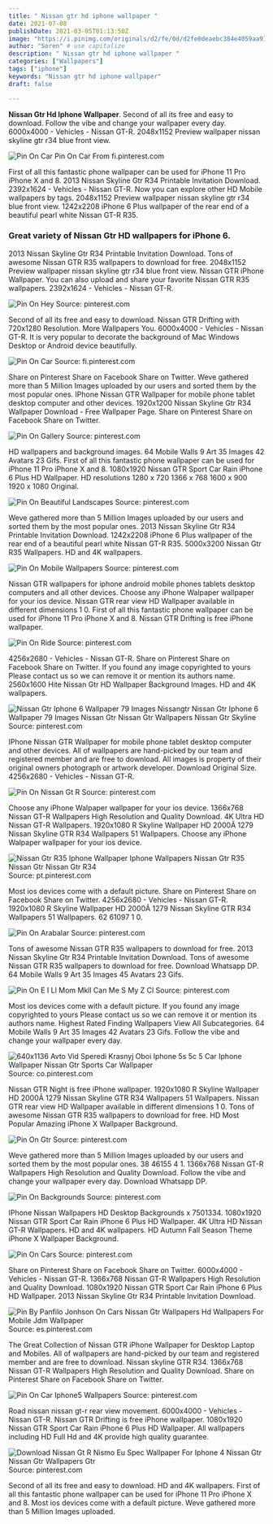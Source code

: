 ```yaml
---
title: " Nissan gtr hd iphone wallpaper "
date: 2021-07-08
publishDate: 2021-03-05T01:13:50Z
image: "https://i.pinimg.com/originals/d2/fe/0d/d2fe0deaebc384e4059aa91f0ab8f1af.jpg"
author: "Soren" # use capitalize
description: " Nissan gtr hd iphone wallpaper "
categories: ["Wallpapers"]
tags: ["iphone"]
keywords: "Nissan gtr hd iphone wallpaper"
draft: false

---
```



**Nissan Gtr Hd Iphone Wallpaper**. Second of all its free and easy to download. Follow the vibe and change your wallpaper every day. 6000x4000 - Vehicles - Nissan GT-R. 2048x1152 Preview wallpaper nissan skyline gtr r34 blue front view.

![Pin On Car](https://i.pinimg.com/originals/58/e0/20/58e0202e35b1aae712dde7b7b9cf46b4.jpg "Pin On Car")
Pin On Car From fi.pinterest.com


First of all this fantastic phone wallpaper can be used for iPhone 11 Pro iPhone X and 8. 2013 Nissan Skyline Gtr R34 Printable Invitation Download. 2392x1624 - Vehicles - Nissan GT-R. Now you can explore other HD Mobile wallpapers by tags. 2048x1152 Preview wallpaper nissan skyline gtr r34 blue front view. 1242x2208 iPhone 6 Plus wallpaper of the rear end of a beautiful pearl white Nissan GT-R R35.

### Great variety of Nissan Gtr HD wallpapers for iPhone 6.

2013 Nissan Skyline Gtr R34 Printable Invitation Download. Tons of awesome Nissan GTR R35 wallpapers to download for free. 2048x1152 Preview wallpaper nissan skyline gtr r34 blue front view. Nissan GTR iPhone Wallpaper. You can also upload and share your favorite Nissan GTR R35 wallpapers. 2392x1624 - Vehicles - Nissan GT-R.


![Pin On Hey](https://i.pinimg.com/originals/24/12/c4/2412c407e1a13f4362182f637501e039.jpg "Pin On Hey")
Source: pinterest.com

Second of all its free and easy to download. Nissan GTR Drifting with 720x1280 Resolution. More Wallpapers You. 6000x4000 - Vehicles - Nissan GT-R. It is very popular to decorate the background of Mac Windows Desktop or Android device beautifully.

![Pin On Car](https://i.pinimg.com/originals/58/e0/20/58e0202e35b1aae712dde7b7b9cf46b4.jpg "Pin On Car")
Source: fi.pinterest.com

Share on Pinterest Share on Facebook Share on Twitter. Weve gathered more than 5 Million Images uploaded by our users and sorted them by the most popular ones. IPhone Nissan GTR Wallpaper for mobile phone tablet desktop computer and other devices. 1920x1200 Nissan Skyline Gtr R34 Wallpaper Download - Free Wallpaper Page. Share on Pinterest Share on Facebook Share on Twitter.

![Pin On Gallery](https://i.pinimg.com/736x/3a/24/39/3a2439e03705223689e9651dd1ecf408.jpg "Pin On Gallery")
Source: pinterest.com

HD wallpapers and background images. 64 Mobile Walls 9 Art 35 Images 42 Avatars 23 Gifs. First of all this fantastic phone wallpaper can be used for iPhone 11 Pro iPhone X and 8. 1080x1920 Nissan GTR Sport Car Rain iPhone 6 Plus HD Wallpaper. HD resolutions 1280 x 720 1366 x 768 1600 x 900 1920 x 1080 Original.

![Pin On Beautiful Landscapes](https://i.pinimg.com/736x/f9/8d/b1/f98db12652148d49d98d1bb2cef819bd.jpg "Pin On Beautiful Landscapes")
Source: pinterest.com

Weve gathered more than 5 Million Images uploaded by our users and sorted them by the most popular ones. 2013 Nissan Skyline Gtr R34 Printable Invitation Download. 1242x2208 iPhone 6 Plus wallpaper of the rear end of a beautiful pearl white Nissan GT-R R35. 5000x3200 Nissan Gtr R35 Wallpapers. HD and 4K wallpapers.

![Pin On Mobile Wallpapers](https://i.pinimg.com/736x/19/3b/a0/193ba08168fb38c8838d963ed75a81b6.jpg "Pin On Mobile Wallpapers")
Source: pinterest.com

Nissan GTR wallpapers for iphone android mobile phones tablets desktop computers and all other devices. Choose any iPhone Walpaper wallpaper for your ios device. Nissan GTR rear view HD Wallpaper available in different dimensions 1 0. First of all this fantastic phone wallpaper can be used for iPhone 11 Pro iPhone X and 8. Nissan GTR Drifting is free iPhone wallpaper.

![Pin On Ride](https://i.pinimg.com/originals/d1/1a/78/d11a78910a5477892f1e5c3179379570.jpg "Pin On Ride")
Source: pinterest.com

4256x2680 - Vehicles - Nissan GT-R. Share on Pinterest Share on Facebook Share on Twitter. If you found any image copyrighted to yours Please contact us so we can remove it or mention its authors name. 2560x1600 Hite Nissan Gtr HD Wallpaper Background Images. HD and 4K wallpapers.

![Nissan Gtr Iphone 6 Wallpaper 79 Images Nissangtr Nissan Gtr Iphone 6 Wallpaper 79 Images Nissan Gtr Nissan Gtr Wallpapers Nissan Gtr Skyline](https://i.pinimg.com/originals/ab/f9/97/abf9977a437d32e113b7416c39ce48e0.jpg "Nissan Gtr Iphone 6 Wallpaper 79 Images Nissangtr Nissan Gtr Iphone 6 Wallpaper 79 Images Nissan Gtr Nissan Gtr Wallpapers Nissan Gtr Skyline")
Source: pinterest.com

IPhone Nissan GTR Wallpaper for mobile phone tablet desktop computer and other devices. All of wallpapers are hand-picked by our team and registered member and are free to download. All images is property of their original owners photograph or artwork developer. Download Original Size. 4256x2680 - Vehicles - Nissan GT-R.

![Pin On Nissan Gt R](https://i.pinimg.com/originals/ff/c4/3d/ffc43d8752611e5a174a85fc39e12b7d.jpg "Pin On Nissan Gt R")
Source: pinterest.com

Choose any iPhone Walpaper wallpaper for your ios device. 1366x768 Nissan GT-R Wallpapers High Resolution and Quality Download. 4K Ultra HD Nissan GT-R Wallpapers. 1920x1080 R Skyline Wallpaper HD 2000Ã 1279 Nissan Skyline GTR R34 Wallpapers 51 Wallpapers. Choose any iPhone Walpaper wallpaper for your ios device.

![Nissan Gtr R35 Iphone Wallpaper Iphone Wallpapers Nissan Gtr R35 Nissan Gtr Nissan Gtr R34](https://i.pinimg.com/originals/f9/9d/bc/f99dbcb54cbf153455ad49cdff487992.jpg "Nissan Gtr R35 Iphone Wallpaper Iphone Wallpapers Nissan Gtr R35 Nissan Gtr Nissan Gtr R34")
Source: pt.pinterest.com

Most ios devices come with a default picture. Share on Pinterest Share on Facebook Share on Twitter. 4256x2680 - Vehicles - Nissan GT-R. 1920x1080 R Skyline Wallpaper HD 2000Ã 1279 Nissan Skyline GTR R34 Wallpapers 51 Wallpapers. 62 61097 1 0.

![Pin On Arabalar](https://i.pinimg.com/originals/ec/cd/22/eccd221d8afe5447843f5b9e9e55a065.jpg "Pin On Arabalar")
Source: pinterest.com

Tons of awesome Nissan GTR R35 wallpapers to download for free. 2013 Nissan Skyline Gtr R34 Printable Invitation Download. Tons of awesome Nissan GTR R35 wallpapers to download for free. Download Whatsapp DP. 64 Mobile Walls 9 Art 35 Images 45 Avatars 23 Gifs.

![Pin On E I Ll Mom Mkll Can Me S My Z Cl](https://i.pinimg.com/474x/32/36/f1/3236f1d284821e84daa0711cce2f5c72.jpg "Pin On E I Ll Mom Mkll Can Me S My Z Cl")
Source: pinterest.com

Most ios devices come with a default picture. If you found any image copyrighted to yours Please contact us so we can remove it or mention its authors name. Highest Rated Finding Wallpapers View All Subcategories. 64 Mobile Walls 9 Art 35 Images 42 Avatars 23 Gifs. Follow the vibe and change your wallpaper every day.

![640x1136 Avto Vid Speredi Krasnyj Oboi Iphone 5s 5c 5 Car Iphone Wallpaper Nissan Gtr Sports Car Wallpaper](https://i.pinimg.com/736x/5b/18/37/5b1837bd4bb340028cca41247b920e81.jpg "640x1136 Avto Vid Speredi Krasnyj Oboi Iphone 5s 5c 5 Car Iphone Wallpaper Nissan Gtr Sports Car Wallpaper")
Source: co.pinterest.com

Nissan GTR Night is free iPhone wallpaper. 1920x1080 R Skyline Wallpaper HD 2000Ã 1279 Nissan Skyline GTR R34 Wallpapers 51 Wallpapers. Nissan GTR rear view HD Wallpaper available in different dimensions 1 0. Tons of awesome Nissan GTR R35 wallpapers to download for free. HD Most Popular Amazing iPhone X Wallpaper Background.

![Pin On Gtr](https://i.pinimg.com/originals/1c/e4/07/1ce407d7b8a2618fef71c7c902b06360.jpg "Pin On Gtr")
Source: pinterest.com

Weve gathered more than 5 Million Images uploaded by our users and sorted them by the most popular ones. 38 46155 4 1. 1366x768 Nissan GT-R Wallpapers High Resolution and Quality Download. Follow the vibe and change your wallpaper every day. Download Whatsapp DP.

![Pin On Backgrounds](https://i.pinimg.com/736x/92/00/33/9200330916fa3d2bf976a7c075425a9e.jpg "Pin On Backgrounds")
Source: pinterest.com

IPhone Nissan Wallpapers HD Desktop Backgrounds x 7501334. 1080x1920 Nissan GTR Sport Car Rain iPhone 6 Plus HD Wallpaper. 4K Ultra HD Nissan GT-R Wallpapers. HD and 4K wallpapers. HD Autumn Fall Season Theme iPhone X Wallpaper Background.

![Pin On Cars](https://i.pinimg.com/originals/c0/8e/c9/c08ec92148b2e589d37cc1bdc5361f76.jpg "Pin On Cars")
Source: pinterest.com

Share on Pinterest Share on Facebook Share on Twitter. 6000x4000 - Vehicles - Nissan GT-R. 1366x768 Nissan GT-R Wallpapers High Resolution and Quality Download. 1080x1920 Nissan GTR Sport Car Rain iPhone 6 Plus HD Wallpaper. 2013 Nissan Skyline Gtr R34 Printable Invitation Download.

![Pin By Panfilo Jonhson On Cars Nissan Gtr Wallpapers Hd Wallpapers For Mobile Jdm Wallpaper](https://i.pinimg.com/736x/4a/72/55/4a72556c12091db2875c9e4affecb72e.jpg "Pin By Panfilo Jonhson On Cars Nissan Gtr Wallpapers Hd Wallpapers For Mobile Jdm Wallpaper")
Source: es.pinterest.com

The Great Collection of Nissan GTR iPhone Wallpaper for Desktop Laptop and Mobiles. All of wallpapers are hand-picked by our team and registered member and are free to download. Nissan skyline GTR R34. 1366x768 Nissan GT-R Wallpapers High Resolution and Quality Download. Share on Pinterest Share on Facebook Share on Twitter.

![Pin On Car Iphone5 Wallpapers](https://i.pinimg.com/originals/70/72/6c/70726cc5d93f428e1e46c37e10bf22d7.jpg "Pin On Car Iphone5 Wallpapers")
Source: pinterest.com

Road nissan nissan gt-r rear view movement. 6000x4000 - Vehicles - Nissan GT-R. Nissan GTR Drifting is free iPhone wallpaper. 1080x1920 Nissan GTR Sport Car Rain iPhone 6 Plus HD Wallpaper. All wallpapers including HD Full Hd and 4K provide high quality guarantee.

![Download Nissan Gt R Nismo Eu Spec Wallpaper For Iphone 4 Nissan Gtr Nissan Gtr Wallpapers Gtr](https://i.pinimg.com/originals/d2/fe/0d/d2fe0deaebc384e4059aa91f0ab8f1af.jpg "Download Nissan Gt R Nismo Eu Spec Wallpaper For Iphone 4 Nissan Gtr Nissan Gtr Wallpapers Gtr")
Source: pinterest.com

Second of all its free and easy to download. HD and 4K wallpapers. First of all this fantastic phone wallpaper can be used for iPhone 11 Pro iPhone X and 8. Most ios devices come with a default picture. Weve gathered more than 5 Million Images uploaded.

